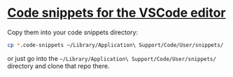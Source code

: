 # [Code snippets for the VSCode editor](https://github.com/boonya/vscode-snippets#code-snippets-for-the-vscode-editor)

Copy them into your code snippets directory:

```bash
cp *.code-snippets ~/Library/Application\ Support/Code/User/snippets/
```

or just go into the `~/Library/Application\ Support/Code/User/snippets/` directory and clone that repo there.
